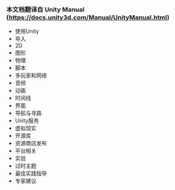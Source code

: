 ### 本文档翻译自 Unity Manual (https://docs.unity3d.com/Manual/UnityManual.html)

- 使用Unity
- 导入
- 2D
- 图形
- 物理
- 脚本
- 多玩家和网络
- 音频
- 动画
- 时间线
- 界面
- 导航与寻路
- Unity服务 
- 虚拟现实
- 开源库
- 资源商店发布
- 平台相关
- 实验
- 过时主题
- 最佳实践指导
- 专家建议
